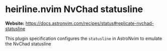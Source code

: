 # heirline.nvim NvChad statusline

**Website:** <https://docs.astronvim.com/recipes/status#replicate-nvchad-statusline>

This plugin specification configures the `statusline` in AstroNvim to emulate the NvChad statusline
